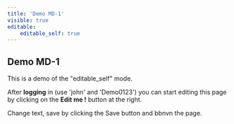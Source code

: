 ```yaml
---
title: 'Demo MD-1'
visible: true
editable:
    editable_self: true
---
```


## Demo MD-1

This is a demo of the "editable_self" mode.

After **logging** in (use 'john' and 'Demo0123') you can start editing this page by clicking on the <b>Edit me !</b> button at the right.

Change text, save by clicking the Save button and bbnvn the page.
